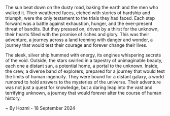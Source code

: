 
The sun beat down on the dusty road, baking the earth and the men who walked it. Their weathered faces, etched with stories of hardship and triumph, were the only testament to the trials they had faced. Each step forward was a battle against exhaustion, hunger, and the ever-present threat of bandits. But they pressed on, driven by a thirst for the unknown, their hearts filled with the promise of riches and glory. This was their adventure, a journey across a land teeming with danger and wonder, a journey that would test their courage and forever change their lives.

The sleek, silver ship hummed with energy, its engines whispering secrets of the void. Outside, the stars swirled in a tapestry of unimaginable beauty, each one a distant sun, a potential home, a portal to the unknown. Inside, the crew, a diverse band of explorers, prepared for a journey that would test the limits of human ingenuity. They were bound for a distant galaxy, a world rumored to hold answers to the mysteries of the universe. Their adventure was not just a quest for knowledge, but a daring leap into the vast and terrifying unknown, a journey that would forever alter the course of human history. 

~ By Hozmi - 18 September 2024
